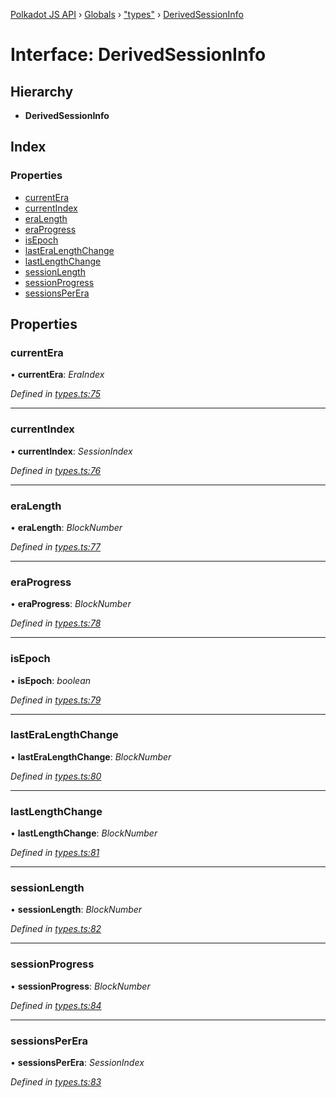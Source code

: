 [Polkadot JS API](../README.md) › [Globals](../globals.md) › ["types"](../modules/_types_.md) › [DerivedSessionInfo](_types_.derivedsessioninfo.md)

# Interface: DerivedSessionInfo

## Hierarchy

* **DerivedSessionInfo**

## Index

### Properties

* [currentEra](_types_.derivedsessioninfo.md#currentera)
* [currentIndex](_types_.derivedsessioninfo.md#currentindex)
* [eraLength](_types_.derivedsessioninfo.md#eralength)
* [eraProgress](_types_.derivedsessioninfo.md#eraprogress)
* [isEpoch](_types_.derivedsessioninfo.md#isepoch)
* [lastEraLengthChange](_types_.derivedsessioninfo.md#lasteralengthchange)
* [lastLengthChange](_types_.derivedsessioninfo.md#lastlengthchange)
* [sessionLength](_types_.derivedsessioninfo.md#sessionlength)
* [sessionProgress](_types_.derivedsessioninfo.md#sessionprogress)
* [sessionsPerEra](_types_.derivedsessioninfo.md#sessionsperera)

## Properties

###  currentEra

• **currentEra**: *EraIndex*

*Defined in [types.ts:75](https://github.com/polkadot-js/api/blob/fed9e8f7de/packages/api-derive/src/types.ts#L75)*

___

###  currentIndex

• **currentIndex**: *SessionIndex*

*Defined in [types.ts:76](https://github.com/polkadot-js/api/blob/fed9e8f7de/packages/api-derive/src/types.ts#L76)*

___

###  eraLength

• **eraLength**: *BlockNumber*

*Defined in [types.ts:77](https://github.com/polkadot-js/api/blob/fed9e8f7de/packages/api-derive/src/types.ts#L77)*

___

###  eraProgress

• **eraProgress**: *BlockNumber*

*Defined in [types.ts:78](https://github.com/polkadot-js/api/blob/fed9e8f7de/packages/api-derive/src/types.ts#L78)*

___

###  isEpoch

• **isEpoch**: *boolean*

*Defined in [types.ts:79](https://github.com/polkadot-js/api/blob/fed9e8f7de/packages/api-derive/src/types.ts#L79)*

___

###  lastEraLengthChange

• **lastEraLengthChange**: *BlockNumber*

*Defined in [types.ts:80](https://github.com/polkadot-js/api/blob/fed9e8f7de/packages/api-derive/src/types.ts#L80)*

___

###  lastLengthChange

• **lastLengthChange**: *BlockNumber*

*Defined in [types.ts:81](https://github.com/polkadot-js/api/blob/fed9e8f7de/packages/api-derive/src/types.ts#L81)*

___

###  sessionLength

• **sessionLength**: *BlockNumber*

*Defined in [types.ts:82](https://github.com/polkadot-js/api/blob/fed9e8f7de/packages/api-derive/src/types.ts#L82)*

___

###  sessionProgress

• **sessionProgress**: *BlockNumber*

*Defined in [types.ts:84](https://github.com/polkadot-js/api/blob/fed9e8f7de/packages/api-derive/src/types.ts#L84)*

___

###  sessionsPerEra

• **sessionsPerEra**: *SessionIndex*

*Defined in [types.ts:83](https://github.com/polkadot-js/api/blob/fed9e8f7de/packages/api-derive/src/types.ts#L83)*

